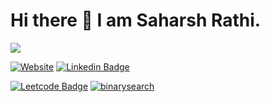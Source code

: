 # Hi there 👋 I am Saharsh Rathi.

![](https://komarev.com/ghpvc/?username=Saharsh-R)

[![Website](https://img.shields.io/badge/-Personal_Website-black?style=for-the-badge&logo=HTML5&logoColor=white&link=https://saharsh-r.github.io/)](https://saharsh-r.github.io/)
[![Linkedin Badge](https://img.shields.io/badge/-Saharsh_Rathi-blue?style=for-the-badge&logo=Linkedin&logoColor=white&link=https://www.linkedin.com/in/saharsh-rathi-7b2187181/)](https://www.linkedin.com/in/saharsh-rathi-7b2187181/)

[![Leetcode Badge](https://img.shields.io/badge/-LeetCode-F89F1B?style=flat-pill&logo=leetcode&logoColor=white&link=https://leetcode.com/saharsh-r/)](https://leetcode.com/saharsh-r/)
[![binarysearch](https://binarysearch.com/api/shields/saharsh)](https://binarysearch.com/@/saharsh)
